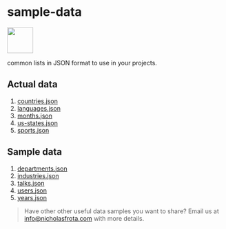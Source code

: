 # sample-data

<a href="https://praxis.nyc"><img src="https://praxis.nyc/assets/favicons/apple-touch-icon.png" width="60px" height="60px" /></a>

common lists in JSON format to use in your projects.

## Actual data

1. [countries.json](https://praxis.nyc/sample-data/countries.json)
1. [languages.json](https://praxis.nyc/sample-data/languages.json)
1. [months.json](https://praxis.nyc/sample-data/months.json)
1. [us-states.json](https://praxis.nyc/sample-data/us-states.json)
1. [sports.json](https://praxis.nyc/sample-data/sports.json)

## Sample data

1. [departments.json](https://praxis.nyc/sample-data/departments.json)
1. [industries.json](https://praxis.nyc/sample-data/industries.json)
1. [talks.json](https://praxis.nyc/sample-data/talks.json)
1. [users.json](https://praxis.nyc/sample-data/users.json)
1. [years.json](https://praxis.nyc/sample-data/years.json)

> Have other other useful data samples you want to share? Email us at <a href="mailto:info@nicholasfrota.com?subject:sample-data">info@nicholasfrota.com</a> with more details.